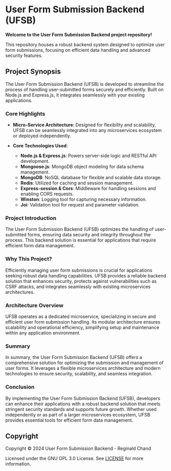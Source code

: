 # User Form Submission Backend (UFSB)

**Welcome to the User Form Submission Backend project repository!**

This repository houses a robust backend system designed to optimize user form submissions, focusing on efficient data handling and advanced security features.

## Project Synopsis

The User Form Submission Backend (UFSB) is developed to streamline the process of handling user-submitted forms securely and efficiently. Built on Node.js and Express.js, it integrates seamlessly with your existing applications.

### Core Highlights

- **Micro-Service Architecture**: Designed for flexibility and scalability, UFSB can be seamlessly integrated into any microservices ecosystem or deployed independently.
  
- **Core Technologies Used**:
  - **Node.js & Express.js**: Powers server-side logic and RESTful API development.
  - **Mongoose.js**: MongoDB object modeling for data schema management.
  - **MongoDB**: NoSQL database for flexible and scalable data storage.
  - **Redis**: Utilized for caching and session management.
  - **Express-session & Cors**: Middleware for handling sessions and enabling CORS requests.
  - **Winston**: Logging tool for capturing necessary information.
  - **Joi**: Validation tool for request and parameter validation.

### Project Introduction

The User Form Submission Backend (UFSB) optimizes the handling of user-submitted forms, ensuring data security and integrity throughout the process. This backend solution is essential for applications that require efficient form data management.

### Why This Project?

Efficiently managing user form submissions is crucial for applications seeking robust data handling capabilities. UFSB provides a reliable backend solution that enhances security, protects against vulnerabilities such as CSRF attacks, and integrates seamlessly with existing microservices architectures.

### Architecture Overview

UFSB operates as a dedicated microservice, specializing in secure and efficient user form submission handling. Its modular architecture ensures scalability and operational efficiency, simplifying setup and maintenance within any application environment.

### Summary

In summary, the User Form Submission Backend (UFSB) offers a comprehensive solution for optimizing the submission and management of user forms. It leverages a flexible microservices architecture and modern technologies to ensure security, scalability, and seamless integration.

### Conclusion

By implementing the User Form Submission Backend (UFSB), developers can enhance their applications with a robust backend solution that meets stringent security standards and supports future growth. Whether used independently or as part of a larger microservices ecosystem, UFSB provides essential tools for efficient form data management.

## Copyright

Copyright © 2024 User Form Submission Backend - Reginald Chand

Licensed under the GNU GPL 3.0 License. See [LICENSE](LICENSE) for more information.
